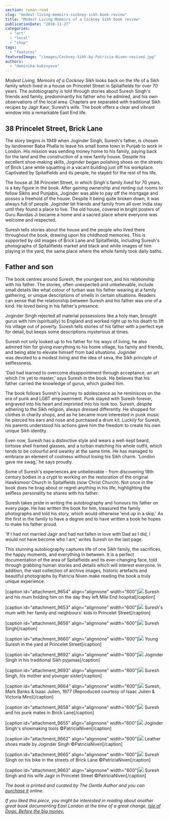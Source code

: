```yaml
---
section: roman-road
slug: "modest-living-memoirs-cockney-sikh-book-review"
title: "Modest Living Memoirs of a Cockney Sikh book review"
publicationDate: "2018-11-27"
categories: 
  - "art"
  - "local"
  - "shop"
tags: 
  - "features"
featuredImage: "/images/Cockney-Sikh-by-Patricia-Niven-resized.jpg"
authors: 
  - "dominika-kubinyova"
---
```


_Modest Living, Memoirs of a Cockney Sikh_ looks back on the life of a Sikh family which lived in a house on Princelet Street in Spitalfields for over 70 years. The autobiography is told through stories about Suresh Singh's friends and family, predominantly his father who he admired, and his own observations of the local area. Chapters are separated with traditional Sikh recipes by Jagir Kaur, Suresh’s wife. The book offers a clear and vibrant window into a remarkable East End life.

## 38 Princelet Street, Brick Lane

The story begins in 1949 when Joginder Singh, Suresh's father, is chosen by landowner Baba Phalla to leave his small home town in Punjab to work in London. His mission was sending money home to his family, paying back for the land and the construction of a new family house. Despite his excellent shoe-making skills, Joginder began polishing shoes on the streets of Brick Lane while squatting in a vacant building just off his workplace. Captivated by Spitalfields and its people, he stayed for the rest of his life.

The house at 38 Princelet Street, in which Singh's family lived for 70 years, is a key figure in the book. After gaining ownership and renting out rooms to fellow Sikhs and Punjabis, Joginder was able to pay off the mortgage and posses a freehold of the house. Despite it being quite broken down, it was always full of people. Joginder let friends and family from all over India stay until they found a place to live. The old house, covered in bright posters of Guru Ravidas Ji became a home and a sacred place where everyone was welcome and respected.

Suresh tells stories about the house and the people who lived there throughout the book, drawing upon his childhood memories. This is supported by old images of Brick Lane and Spitalfields, including Suresh's photographs of Spitalifields market and black and white images of him playing in the yard, the same place where the whole family took daily baths.

## Father and son

The book centres around Suresh, the youngest son, and his relationship with his father. The stories, often unexpected and unbelievable, include small details like what colour of turban was his father wearing at a family gathering, or unique descriptions of smells in certain situations. Readers can sense that the relationship between Suresh and his father was one of a kind. He loved being in his father's presence.

Joginder Singh rejected all material possessions like a holy man, brought gurus with him (spiritually) to England and worked right up to his death to lift his village out of poverty. Suresh tells stories of his father with a perfect eye for detail, but keeps some descriptions mysterious at times.

Suresh not only looked up to his father for his ways of living, he also admired him for giving everything to his home village, his family and friends, and being able to elevate himself from bad situations. Joginder was devoted to a modest living and the idea of seva, the Sikh principle of selflessness.

'Dad had learned to overcome disappointment through acceptance, an art which I'm yet to master,' says Suresh in the book. He believes that his father carried the knowledge of gurus, which guided him.

The book follows Suresh's journey to adolescence as he reminisces on the era of punk and LGBT empowerment. Punk stayed with Suresh forever, engraved into his heart and imprinted into his look too. Suresh, despite adhering to the Sikh religion, always dressed differently. He shopped for clothes in charity shops, and as he became more interested in punk music he pierced his ears and nose and purchased a drum kit. Luckily for Suresh, his parents understood his actions gave him the freedom to create his own unique Sikh identity.

Even now, Suresh has a distinctive style and wears a well-kept beard, tortoise shell framed glasses, and a turban matching his whole outfit, which tends to be colourful and swanky at the same time. He has managed to embrace an element of coolness without losing his Sikh charm. 'London gave me swag,' he says proudly.

Some of Suresh's experiences are unbelievable - from discovering 18th century bodies in a crypt to working on the restoration of the original Hawksmoor Church in Spitalfields (now Christ Church). Not once in the book does he brag about or regret anything in his life, highlighting the selfless personality he shares with his father.

Suresh takes pride in writing the autobiography and honours his father on every page. He has written the book for him, treasured the family photographs and told his story, which would otherwise 'end up in a skip.' As the first in the family to have a degree and to have written a book he hopes to make his father proud.

'If I had not married Jagir and had not fallen in love with Dad as I did, I would not have become who I am,' writes Suresh on the last page.

This stunning autobiography captures life of one Sikh family, the sacrifices, the happy moments, and everything in between. It is a perfect documentation of the area of Spitalfields and its ever-changing face, told through grabbing human stories and details which will interest everyone. In addition, the vast collection of archive images, historic artefacts and beautiful photographs by Patricia Niven make reading the book a truly unique experience.

\[caption id="attachment\_9654" align="alignnone" width="600"\]![](/images/Cockney-Sikh-him-and-his-mum.jpg) Suresh and his mum holding him on the day they left Mile End hospital\[/caption\]

\[caption id="attachment\_9653" align="alignnone" width="600"\]![](/images/cockney-sikh-family.jpg) Suresh's mum with her family and neighbours' kids in Princelet Street\[/caption\]

\[caption id="attachment\_9656" align="alignnone" width="600"\]![](/images/Cockney-Sikh.jpg) Suresh Singh\[/caption\]

\[caption id="attachment\_9660" align="alignnone" width="600"\]![](/images/Cockney-Sikh-Suresh-Singh-young-boy-in-courtyard.jpg) Young Suresh in the yard at Princelet Street\[/caption\]

\[caption id="attachment\_9692" align="alignnone" width="600"\]![](/images/joginder-singh-memoirs-of-a-cockney-sikh.jpg) Joginder Singh in his traditional Sikh pyjamas\[/caption\]

\[caption id="attachment\_9693" align="alignnone" width="600"\]![](/images/suresh-with-mother-and-sister-Memoirs-of-a-Cockney-Sikh.jpg) Suresh Singh, his mother and younger sister\[/caption\]

\[caption id="attachment\_9664" align="alignnone" width="600"\]![](/images/Cockney-Sikh1.jpg) Suresh, Mark Banks & Isaac Julien, 1977 (Reproduced courtesy of Isaac Julien & Victoria Miro)\[/caption\]

\[caption id="attachment\_9658" align="alignnone" width="600"\]![](/images/Cockney-Sikh-punk.jpg) Suresh and his punk mates in Brick Lane\[/caption\]

\[caption id="attachment\_9655" align="alignnone" width="600"\]![](/images/Cockney-Sikh-tools-by-Patricia-Niven.jpg) Joginder Singh's shoemaking tools ©PatriciaNiven\[/caption\]

\[caption id="attachment\_9662" align="alignnone" width="600"\]![](/images/Cockney-Sikh-by-Patricia-Niven-leather-shoes.jpg) Leather shoes made by Joginder Singh ©PatriciaNiven\[/caption\]

\[caption id="attachment\_9665" align="alignnone" width="600"\]![](/images/20180613_Spitalfields_Life_38PrinceletSt_Bike_061_PatriciaNiven.jpg) Suresh Singh on his bike in the streets of Brick Lane ©PatriciaNiven\[/caption\]

\[caption id="attachment\_9663" align="alignnone" width="600"\]![](/images/Cockney-Sikh-20180613_Spitalfields_Life_38PrinceletSt_Exterior_038_PatriciaNiven.jpg) Suresh Singh and his wife Jagir in Princelet Street ©PatriciaNiven\[/caption\]

_The book is printed and curated by The Gentle Author and you can [purchase it](https://www.amazon.co.uk/Modest-Living-Memoirs-Cockney-Sikh/dp/0995740135) online._

_If you liked this piece, you might be interested in reading about another great book documenting East London at the time of a great change, [Isle of Dogs: Before the big money.](https://romanroadlondon.com/isle-dogs-mike-seaborne-book-review/)_
